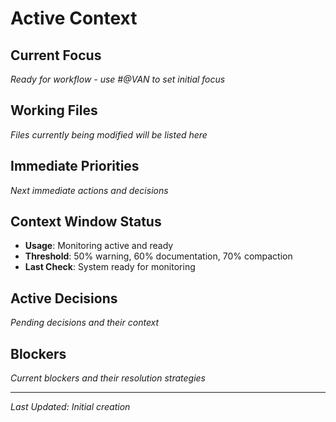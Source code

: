 # Active Context

## Current Focus
*Ready for workflow - use #@VAN to set initial focus*

## Working Files
*Files currently being modified will be listed here*

## Immediate Priorities
*Next immediate actions and decisions*

## Context Window Status
- **Usage**: Monitoring active and ready
- **Threshold**: 50% warning, 60% documentation, 70% compaction
- **Last Check**: System ready for monitoring

## Active Decisions
*Pending decisions and their context*

## Blockers
*Current blockers and their resolution strategies*

---
*Last Updated: Initial creation*